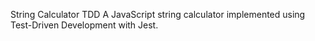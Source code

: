 String Calculator TDD
A JavaScript string calculator implemented using Test-Driven Development with Jest.
